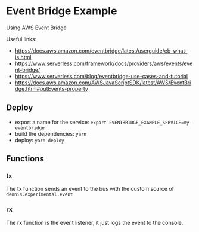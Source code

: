 # Event Bridge Example

Using AWS Event Bridge

Useful links:
- https://docs.aws.amazon.com/eventbridge/latest/userguide/eb-what-is.html
- https://www.serverless.com/framework/docs/providers/aws/events/event-bridge/
- https://www.serverless.com/blog/eventbridge-use-cases-and-tutorial
- https://docs.aws.amazon.com/AWSJavaScriptSDK/latest/AWS/EventBridge.html#putEvents-property

## Deploy

- export a name for the service: `export EVENTBRIDGE_EXAMPLE_SERVICE=my-eventbridge`
- build the dependencies: `yarn`
- deploy: `yarn deploy`

## Functions

### tx
The tx function sends an event to the bus with the custom source of `dennis.experimental.event`

### rx
The rx function is the event listener, it just logs the event to the console.
